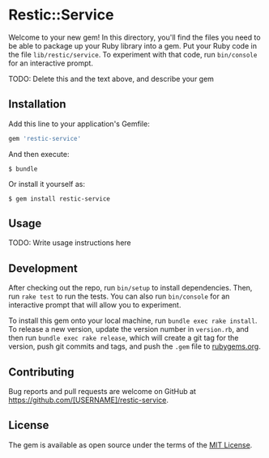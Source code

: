 # Restic::Service

Welcome to your new gem! In this directory, you'll find the files you need to be able to package up your Ruby library into a gem. Put your Ruby code in the file `lib/restic/service`. To experiment with that code, run `bin/console` for an interactive prompt.

TODO: Delete this and the text above, and describe your gem

## Installation

Add this line to your application's Gemfile:

```ruby
gem 'restic-service'
```

And then execute:

    $ bundle

Or install it yourself as:

    $ gem install restic-service

## Usage

TODO: Write usage instructions here

## Development

After checking out the repo, run `bin/setup` to install dependencies. Then, run `rake test` to run the tests. You can also run `bin/console` for an interactive prompt that will allow you to experiment.

To install this gem onto your local machine, run `bundle exec rake install`. To release a new version, update the version number in `version.rb`, and then run `bundle exec rake release`, which will create a git tag for the version, push git commits and tags, and push the `.gem` file to [rubygems.org](https://rubygems.org).

## Contributing

Bug reports and pull requests are welcome on GitHub at https://github.com/[USERNAME]/restic-service.

## License

The gem is available as open source under the terms of the [MIT License](https://opensource.org/licenses/MIT).
